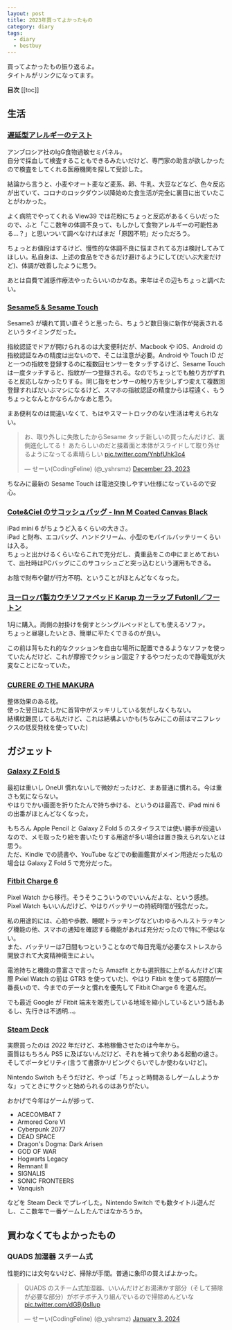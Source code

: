 ```yaml
---
layout: post
title: 2023年買ってよかったもの
category: diary
tags:
  - diary
  - bestbuy
---
```



買ってよかったもの振り返るよ。  
タイトルがリンクになってます。

**目次**
[[toc]]

## 生活

### [遅延型アレルギーのテスト](https://www.ambrosia-kk.com/product/delay-02/)

アンブロシア社のIgG食物過敏セミパネル。  
自分で採血して検査することもできるみたいだけど、専門家の助言が欲しかったので検査をしてくれる医療機関を探して受診した。

結論から言うと、小麦やオート麦など麦系、卵、牛乳、大豆などなど、色々反応が出ていて、コロナのロックダウン以降始めた食生活が完全に裏目に出ていたことがわかった。

よく病院でやってくれる View39 では花粉にちょっと反応があるくらいだったので、ふと「ここ数年の体調不良って、もしかして食物アレルギーの可能性ある…？」と思いついて調べなければまだ「原因不明」だっただろう。

ちょっとお値段はするけど、慢性的な体調不良に悩まされてる方は検討してみてほしい。私自身は、上述の食品をできるだけ避けるようにして(だいぶ大変だけど)、体調が改善したように思う。

あとは自費で減感作療法やったらいいのかなあ。来年はその辺もちょっと調べたい。


### [Sesame5 & Sesame Touch](https://jp.candyhouse.co/products/sesame5)

<VPAmazonGoods
  :detail='{"title":"キャンディハウス(Candy House) スマートロック スマートキー SESAME5 セサミ5 玄関 オートロック 鍵 スマホで操作 Alexa Google Home AppleWatch 遠隔対応 工事不要 取付カンタン 防犯対策 後付け","maker":"キャンディハウス(Candy House)","asin":"B0C22W4Y5H","imageUrl":"https://m.media-amazon.com/images/I/51AKlq27gTL._AC_SX679_.jpg"}'
  />

<VPAmazonGoods
  :detail='{"title":"キャンディハウス(Candy House) 指紋認証パッド ICカードリーダー SESAME TOUCH セサミタッチ Suica対応 PASMO対応 Apple watch Felica MIFAIR モバイルSuica 工事不要 取付カンタン 防犯対策","maker":"キャンディハウス(Candy House)","asin":"B0C22S76BC","imageUrl":"https://m.media-amazon.com/images/I/519ILgt2ErL._AC_SX679_.jpg"}'
  />

Sesame3 が壊れて買い直そうと思ったら、ちょうど数日後に新作が発表されるというタイミングだった。

指紋認証でドアが開けられるのは大変便利だが、Macbook や iOS、Android の指紋認証なみの精度は出ないので、そこは注意が必要。Android や Touch ID だと一つの指紋を登録するのに複数回センサーをタッチするけど、Sesame Touch は一度タッチすると、指紋が一つ登録される。なのでちょっとでも触り方がずれると反応しなかったりする。同じ指をセンサーの触り方を少しずつ変えて複数回登録すればだいぶマシになるけど、スマホの指紋認証の精度からは程遠く、もうちょっとなんとかならんかなあと思う。

まあ便利なのは間違いなくて、もはやスマートロックのない生活は考えられない。

<blockquote class="twitter-tweet"><p lang="ja" dir="ltr">お、取り外しに失敗したからSesame タッチ新しいの買ったんだけど、裏側進化してる！ あたらしいのだと接着面と本体がスライドして取り外せるようになってる素晴らしい <a href="https://t.co/YnbfUhk3c4">pic.twitter.com/YnbfUhk3c4</a></p>&mdash; せーい(CodingFeline) (@_yshrsmz) <a href="https://twitter.com/_yshrsmz/status/1738463984624484817?ref_src=twsrc%5Etfw">December 23, 2023</a></blockquote>

ちなみに最新の Sesame Touch は電池交換しやすい仕様になっているので安心。


### [Cote&Ciel のサコッシュバッグ - Inn M Coated Canvas Black](https://coteetciel.jp/products/inn-m-coated-canvas-black)

<VPAmazonGoods
  :detail='{"title":"コートエシエル ショルダーバッグ INN M Cote&Ciel CC-28763","asin":"B07PLCGZHB","imageUrl":"https://m.media-amazon.com/images/I/51FdOBriSSL._AC_SY695_.jpg"}'
  />

iPad mini 6 がちょうど入るくらいの大きさ。  
iPad と財布、エコバッグ、ハンドクリーム、小型のモバイルバッテリーくらいは入る。  
ちょっと出かけるくらいならこれで充分だし、貴重品をこの中にまとめておいて、出社時はPCバッグにこのサコッシュごと突っ込むという運用もできる。

お陰で財布や鍵が行方不明、ということがほとんどなくなった。

### [ヨーロッパ製カウチソファベッド Karup カーラップ FutonII／フートン](https://www.dinos.co.jp/p/1902904420/)

1月に購入。両側の肘掛けを倒すとシングルベッドとしても使えるソファ。  
ちょっと昼寝したいとき、簡単に平たくできるのが良い。

この前は背もたれ的なクッションを自由な場所に配置できるようなソファを使っていたんだけど、これが摩擦でクッション固定？するやつだったので静電気が大変なことになっていた。

### [CURERE の THE MAKURA](https://curere.jp/makura/)

整体効果のある枕。  
使った翌日はたしかに首背中がスッキリしている気がしなくもない。  
結構枕難民してる私だけど、これは結構よいかも(ちなみにこの前はマニフレックスの低反発枕を使っていた)


## ガジェット

### [Galaxy Z Fold 5](https://www.samsung.com/jp/smartphones/galaxy-z-fold5/)

<VPAmazonGoods
  :detail='{"title":"【SIMフリー】 Galaxy Z Fold5 5G 512GB 12GB RAM アイスブルー [並行輸入品]","maker":"Galaxy Z Fold","asin":"B0CJ9989GH","imageUrl":"https://m.media-amazon.com/images/I/610yJcISX9L._AC_SX679_.jpg"}'
  />

最初は重いし OneUI 慣れないしで微妙だったけど、まあ普通に慣れる。今は重さも気にならない。  
やはりでかい画面を折りたたんで持ち歩ける、というのは最高で、iPad mini 6 の出番がほとんどなくなった。

もちろん Apple Pencil と Galaxy Z Fold 5 のスタイラスでは使い勝手が段違いなので、メモ取ったり絵を書いたりする用途が多い場合は置き換えられないとは思う。  
ただ、Kindle での読書や、YouTube などでの動画鑑賞がメイン用途だった私の場合は Galaxy Z Fold 5 で充分だった。

### [Fitbit Charge 6](https://www.fitbit.com/global/jp/products/trackers/charge6)

<VPAmazonGoods
  :detail='{"title":"【Suica対応】Fitbit Charge 6 トラッカー Coral/Champagne Gold [最大7日間のバッテリーライフ/GPS搭載/スマートウォッチ]","maker":"Fitbit(フィットビット)","asin":"B0CJB91XHG","imageUrl":"https://m.media-amazon.com/images/I/51fGzsxPjqL._AC_SX679_.jpg"}'
  />

Pixel Watch から移行。そうそうこういうのでいいんだよな、という感想。  
Pixel Watch もいいんだけど、やはりバッテリーの持続時間が残念だった。

私の用途的には、心拍や歩数、睡眠トラッキングなどいわゆるヘルストラッキング機能の他、スマホの通知を確認する機能があれば充分だったので特に不便はない。  
また、バッテリーは7日間もつということなので毎日充電が必要なストレスから開放されて大変精神衛生によい。

電池持ちと機能の豊富さで言ったら Amazfit とかも選択肢に上がるんだけど(実際 Pxiel Watch の前は GTR3 を使っていた)、やはり Fitbit を使ってる期間が一番長いので、今までのデータと慣れを優先して Fitbit Charge 6 を選んだ。

でも最近 Google が Fitbit 端末を販売している地域を縮小しているという話もあるし、先行きは不透明…。

### [Steam Deck](https://www.steamdeck.com/ja/)

実際買ったのは 2022 年だけど、本格稼働させたのは今年から。  
画質はもちろん PS5 に及ばないんだけど、それを補って余りある起動の速さ。そしてポータビリティ(言うて書斎かリビングぐらいでしか使わないけど)。

Nintendo Switch もそうだけど、やっぱ「ちょっと時間あるしゲームしようかな」ってときにサクッと始められるのはありがたい。

おかげで今年はゲームが捗って、

- ACECOMBAT 7
- Armored Core VI
- Cyberpunk 2077
- DEAD SPACE
- Dragon's Dogma: Dark Arisen
- GOD OF WAR
- Hogwarts Legacy
- Remnant II
- SIGNALIS
- SONIC FRONTEERS
- Vanquish

などを Steam Deck でプレイした。Nintendo Switch でも数タイトル遊んだし、ここ数年で一番ゲームしたんではなかろうか。

## 買わなくてもよかったもの

### QUADS 加湿器 スチーム式

<VPAmazonGoods
  :detail='{"title":"QUADS 加湿器 スチーム式 蒸気式 2.5L 空焚き防止 上部給水 簡単分解 オフタイマー チャイルドロック フィルター不要 お手入れ簡単 クワッズ (グレー)","maker":"quads","asin":"B0CJ4TL1WC","imageUrl":"https://m.media-amazon.com/images/I/41SmDHsr0KL._AC_.jpg"}'
  />

性能的には文句ないけど、掃除が手間。普通に象印の買えばよかった。

<blockquote class="twitter-tweet"><p lang="ja" dir="ltr">QUADS のスチーム式加湿器、いいんだけどお湯沸かす部分（そして掃除が必要な部分）がボチボチ入り組んでいるので掃除めんどいな <a href="https://t.co/dGBj0sIIup">pic.twitter.com/dGBj0sIIup</a></p>&mdash; せーい(CodingFeline) (@_yshrsmz) <a href="https://twitter.com/_yshrsmz/status/1742412542658642409?ref_src=twsrc%5Etfw">January 3, 2024</a></blockquote>
